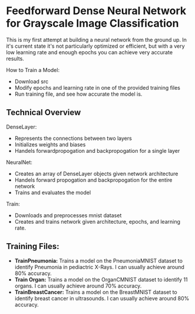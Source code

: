 # **Feedforward Dense Neural Network for Grayscale Image Classification**

This is my first attempt at building a neural network from the ground up. In it's current state it's not particularly optimized or efficient, but with a very low learning rate and enough epochs you can achieve very accurate results. 

How to Train a Model:
* Download src
* Modify epochs and learning rate in one of the provided training files
* Run training file, and see how accurate the model is.

## Technical Overview
DenseLayer:
* Represents the connections between two layers
* Initializes weights and biases
* Handels forwardpropogation and backpropogation for a single layer

NeuralNet:
* Creates an array of DenseLayer objects given network architecture
* Handels forward propogation and backpropogation for the entire network
* Trains and evaluates the model

Train:
* Downloads and preprocesses mnist dataset
* Creates and trains network given architecture, epochs, and learning rate.

## Training Files:
* **TrainPneumonia:** Trains a model on the PneumoniaMNIST dataset to identify Pneumonia in pediactric X-Rays. I can usually achieve around 80% accuracy.
* **Train Organ:** Trains a model on  the OrganCMNIST dataset to identify 11 organs. I can usually achieve around 70% accuracy.
* **TrainBreastCancer:** Trains a model on the BreastMNIST dataset to identify breast cancer in ultrasounds. I can usually achieve around 80% accuracy.
